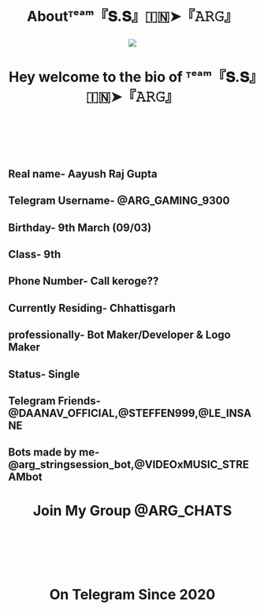 <h1><p align="center">
    <br><b>Aboutᵀᵉᵃᵐ『𝐒.𝐒』🇮🇳➤『𝙰𝚁𝙶』</b><br>
</p></h1>
<p align="center"><a href="https://t.me/ARG_GAMING_9300"><img src="https://te.legra.ph/file/46b0f6e6c12c677e8a00f.jpg"></a></p>

<h1><p align="center"><b>Hey welcome to the bio of ᵀᵉᵃᵐ『𝐒.𝐒』🇮🇳➤『𝙰𝚁𝙶』</b></a></p></b><br><br></h1>
<p align="center"><h2> Real name-          Aayush Raj Gupta</h2>
<h2> Telegram Username-  @ARG_GAMING_9300</h2>
<h2> Birthday-           9th March (09/03)</h2>
<h2> Class-              9th</h2>
<h2> Phone Number-       Call keroge??</h2>
<h2> Currently Residing- Chhattisgarh</h2>
<h2> professionally-     Bot Maker/Developer & Logo Maker</h2>
<h2> Status-             Single</h2>
<h2> Telegram Friends-   @DAANAV_OFFICIAL,@STEFFEN999,@LE_INSANE</h2>
<h2> Bots made by me-    @arg_stringsession_bot,@VIDEOxMUSIC_STREAMbot</h2></a></p>
<h1><p align="center"><b>Join My Group @ARG_CHATS</b></a></p></b><br><br></h1>
<h1><p align="center"><b>On Telegram Since 2020</b></a></p></b><br><br></h1>
